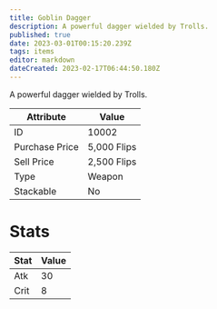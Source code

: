 ```yaml
---
title: Goblin Dagger
description: A powerful dagger wielded by Trolls.
published: true
date: 2023-03-01T00:15:20.239Z
tags: items
editor: markdown
dateCreated: 2023-02-17T06:44:50.180Z
---
```


A powerful dagger wielded by Trolls.

|Attribute|Value|
|-|-|
|ID|10002|
|Purchase Price|5,000 Flips|
|Sell Price|2,500 Flips|
|Type|Weapon|
|Stackable|No|

# Stats
|Stat|Value|
|-|-|
|Atk|30|
|Crit|8|
